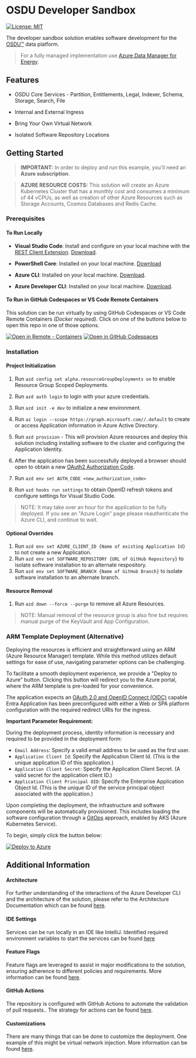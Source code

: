 # OSDU Developer Sandbox

[![License: MIT](https://img.shields.io/badge/License-MIT-yellow.svg)](https://opensource.org/licenses/MIT)  

The developer sandbox solution enables software development for the [OSDU™](https://community.opengroup.org/osdu/platform) data platform. 
> For a fully managed implementation use [Azure Data Manager for Energy](https://azure.microsoft.com/en-us/products/data-manager-for-energy).


## Features

* OSDU Core Services - Partition, Entitlements, Legal, Indexer, Schema, Storage, Search, File

* Internal and External Ingress 

* Bring Your Own Virtual Network

* Isolated Software Repository Locations


## Getting Started

> **IMPORTANT:** In order to deploy and run this example, you'll need an **Azure subscription**. 

> **AZURE RESOURCE COSTS:** This solution will create an Azure Kubernetes Cluster that has a monthly cost and consumes a minimum of 44 vCPUs, as well as creation of other Azure Resources such as Storage Accounts, Cosmos Databases and Redis Cache.


### Prerequisites

#### To Run Locally

- __Visual Studio Code__: Install and configure on your local machine with the [REST Client Extension](https://marketplace.visualstudio.com/items?itemName=humao.rest-client). [Download](https://code.visualstudio.com/download).

- __PowerShell Core__: Installed on your local machine.  [Download](https://learn.microsoft.com/en-us/powershell/scripting/install/installing-powershell?view=powershell-7.4)

- __Azure CLI__: Installed on your local machine. [Download](https://docs.microsoft.com/en-us/cli/azure/install-azure-cli).

- __Azure Developer CLI__: Installed on your local machine. [Download](https://learn.microsoft.com/en-us/azure/developer/azure-developer-cli/install-azd).


#### To Run in GitHub Codespaces or VS Code Remote Containers

This solution can be run virtually by using GitHub Codespaces or VS Code Remote Containers _(Docker required)_.  Click on one of the buttons below to open this repo in one of those options. 

[![Open in Remote - Containers](https://img.shields.io/static/v1?style=for-the-badge&label=Remote%20-%20Containers&message=Open&color=blue&logo=visualstudiocode)](https://vscode.dev/redirect?url=vscode://ms-vscode-remote.remote-containers/cloneInVolume?url=https://github.com/Azure/osdu-developer)
[![Open in GitHub Codespaces](https://img.shields.io/static/v1?style=for-the-badge&label=GitHub+Codespaces&message=Open&color=brightgreen&logo=github)](https://github.com/codespaces/new?skip_quickstart=true&machine=basicLinux32gb&repo=742135816&ref=main&devcontainer_path=.devcontainer%2Fdevcontainer.json&geo=UsEast)



### Installation

#### Project Initialization

1. Run `azd config set alpha.resourceGroupDeployments on` to enable Resource Group Scoped Deployments.

1. Run `azd auth login` to login with your azure credentials.

1. Run `azd init -e dev` to initialize a new environment.

1. Run `az login --scope https://graph.microsoft.com//.default` to create or access Application information in Azure Active Directory.

1. Run `azd provision` - This will provision Azure resources and deploy this solution including installing software to the cluster and configuring the Application Identity.

1. After the application has been successfully deployed a browser should open to obtain a new [OAuth2 Authorization Code](https://learn.microsoft.com/en-us/entra/identity-platform/v2-oauth2-auth-code-flow#applications-that-support-the-auth-code-flow).

1. Run `azd env set AUTH_CODE <new_authorization_code>`

1. Run `azd hooks run settings` to obtain OpenID refresh tokens and configure settings for Visual Studio Code.

> NOTE: It may take over an hour for the application to be fully deployed. If you see an "Azure Login" page please reauthenticate the Azure CLI, and continue to wait.

#### Optional Overrides

1. Run `azd env set AZURE_CLIENT_ID {Name of existing Application Id}` to not create a new Application.
1. Run `azd env set SOFTWARE_REPOSITORY {URL of GitHub Repository}` to isolate software installation to an alternate respository.
1. Run `azd env set SOFTWARE_BRANCH {Name of GitHub Branch}` to isolate software installation to an alternate branch.

#### Resource Removal

1. Run `azd down --force --purge` to remove all Azure Resources.

> NOTE: Manual removal of the resource group is also fine but requires manual purge of the KeyVault and App Configuration.


### ARM Template Deployment  (Alternative)

Deploying the resources is efficient and straightforward using an ARM (Azure Resource Manager) template. While this method utilizes default settings for ease of use, navigating parameter options can be challenging.

To facilitate a smooth deployment experience, we provide a "Deploy to Azure" button. Clicking this button will redirect you to the Azure portal, where the ARM template is pre-loaded for your convenience.

The application expects an [OAuth 2.0 and OpenID Connect (OIDC)](https://learn.microsoft.com/en-us/entra/identity-platform/v2-oauth2-implicit-grant-flow) capable Entra Application has been preconfigured with either a Web or SPA platform configuration with the required redirect URIs for the ingress.

**Important Parameter Requirement:**

During the deployment process, identity information is necessary and required to be provided in the deployment form:

- `Email Address`: Specify a valid email address to be used as the first user.
- `Application Client Id`: Specify the Application Client Id. (This is the unique application ID of this application.)
- `Application Client Secret`: Specify the Application Client Secret. (A valid secret for the application client ID.)
- `Application Client Principal OID`: Specify the Enterprise Application Object Id. (This is the unique ID of the service principal object associated with the application.)


Upon completing the deployment, the infrastructure and software components will be automatically provisioned. This includes loading the software configuration through a [GitOps](https://learn.microsoft.com/en-us/azure/architecture/example-scenario/gitops-aks/gitops-blueprint-aks) approach, enabled by AKS (Azure Kubernetes Service).

To begin, simply click the button below:

[![Deploy to Azure](https://aka.ms/deploytoazurebutton)](https://portal.azure.com/#create/Microsoft.Template/uri/https%3A%2F%2Fraw.githubusercontent.com%2FAzure%2Fosdu-developer%2Fmain%2Fazuredeploy.json)


## Additional Information

#### Architecture

For further understanding of the interactions of the Azure Developer CLI and the architecture of the solution, please refer to the Architecture Documentation which can be found [here](docs/archiecture.md).

#### IDE Settings

Services can be run locally in an IDE like IntelliJ.  Identified required environment variables to start the services can be found [here](docs/service-environments.md)


#### Feature Flags

Feature flags are leveraged to assist in major modifications to the solution, ensuring adherence to different policies and requirements. More information can be found [here](docs/feature-flags.md).
                          

#### GitHub Actions

The repository is configured with GitHub Actions to automate the validation of pull requests.. The strategy for actions can be found [here](docs/pipelines.md).


#### Customizations

There are many things that can be done to customize the deployment. One example of this might be virtual network injection. More information can be found [here](docs/vnet-injection.md).

